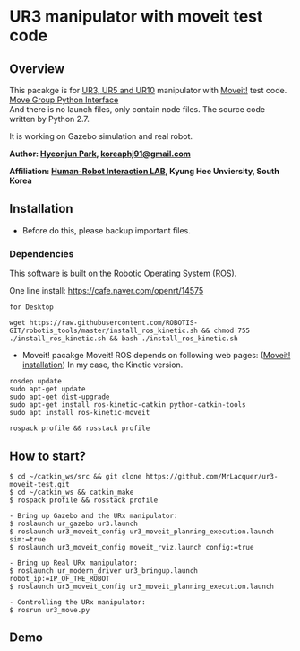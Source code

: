 # UR3 manipulator with moveit test code

## Overview

This pacakge is for [UR3, UR5 and UR10](http://wiki.ros.org/universal_robot/Tutorials/Getting%20Started%20with%20a%20Universal%20Robot%20and%20ROS-Industrial) manipulator with [Moveit!](http://docs.ros.org/kinetic/api/moveit_tutorials/html/index.html) test code. 
[Move Group Python Interface](http://docs.ros.org/kinetic/api/moveit_tutorials/html/doc/move_group_python_interface/move_group_python_interface_tutorial.html)  
And there is no launch files, only contain node files. The source code written by Python 2.7.  

It is working on Gazebo simulation and real robot.  


**Author: [Hyeonjun Park](https://www.linkedin.com/in/hyeonjun-park-41bb59125), koreaphj91@gmail.com**

**Affiliation: [Human-Robot Interaction LAB](https://khu-hri.weebly.com), Kyung Hee Unviersity, South Korea**



## Installation
- Before do this, please backup important files.

### Dependencies

This software is built on the Robotic Operating System ([ROS](http://wiki.ros.org/ROS/Installation)).

One line install: https://cafe.naver.com/openrt/14575 
```
for Desktop

wget https://raw.githubusercontent.com/ROBOTIS-GIT/robotis_tools/master/install_ros_kinetic.sh && chmod 755 ./install_ros_kinetic.sh && bash ./install_ros_kinetic.sh
```

- Moveit! pacakge
Moveit! ROS depends on following web pages: ([Moveit! installation](http://docs.ros.org/kinetic/api/moveit_tutorials/html/doc/getting_started/getting_started.html))
In my case, the Kinetic version.  
```
rosdep update
sudo apt-get update
sudo apt-get dist-upgrade
sudo apt-get install ros-kinetic-catkin python-catkin-tools
sudo apt install ros-kinetic-moveit

rospack profile && rosstack profile
```

## How to start?

```
$ cd ~/catkin_ws/src && git clone https://github.com/MrLacquer/ur3-moveit-test.git
$ cd ~/catkin_ws && catkin_make
$ rospack profile && rosstack profile

- Bring up Gazebo and the URx manipulator:
$ roslaunch ur_gazebo ur3.launch
$ roslaunch ur3_moveit_config ur3_moveit_planning_execution.launch sim:=true
$ roslaunch ur3_moveit_config moveit_rviz.launch config:=true

- Bring up Real URx manipulator:
$ roslaunch ur_modern_driver ur3_bringup.launch robot_ip:=IP_OF_THE_ROBOT 
$ roslaunch ur3_moveit_config ur3_moveit_planning_execution.launch

- Controlling the URx manipulator:
$ rosrun ur3_move.py 
```
## Demo




